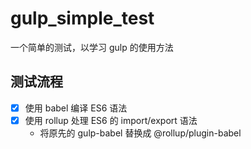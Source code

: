 # gulp_simple_test
一个简单的测试，以学习 gulp 的使用方法

## 测试流程
- [x] 使用 babel 编译 ES6 语法
- [x] 使用 rollup 处理 ES6 的 import/export 语法
  - 将原先的 gulp-babel 替换成 @rollup/plugin-babel

